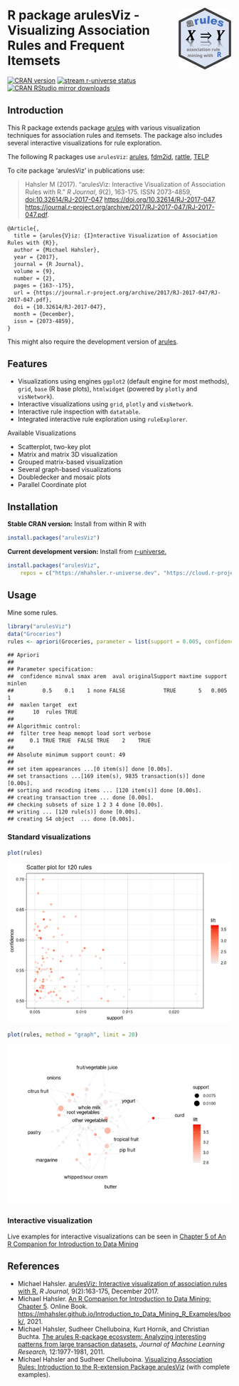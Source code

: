 
# <img src="man/figures/logo.svg" align="right" height="139" /> R package arulesViz - Visualizing Association Rules and Frequent Itemsets

[![CRAN
version](http://www.r-pkg.org/badges/version/arulesViz)](https://CRAN.R-project.org/package=arulesViz)
[![stream r-universe
status](https://mhahsler.r-universe.dev/badges/arulesViz)](https://mhahsler.r-universe.dev/arulesViz)
[![CRAN RStudio mirror
downloads](http://cranlogs.r-pkg.org/badges/arulesViz)](https://CRAN.R-project.org/package=arulesViz)

## Introduction

This R package extends package
[arules](https://github.com/mhahsler/arules) with various visualization
techniques for association rules and itemsets. The package also includes
several interactive visualizations for rule exploration.

The following R packages use `arulesViz`:
[arules](https://CRAN.R-project.org/package=arules),
[fdm2id](https://CRAN.R-project.org/package=fdm2id),
[rattle](https://CRAN.R-project.org/package=rattle),
[TELP](https://CRAN.R-project.org/package=TELP)

To cite package ‘arulesViz’ in publications use:

> Hahsler M (2017). “arulesViz: Interactive Visualization of Association
> Rules with R.” *R Journal*, *9*(2), 163-175. ISSN 2073-4859,
> <doi:10.32614/RJ-2017-047> <https://doi.org/10.32614/RJ-2017-047>,
> <https://journal.r-project.org/archive/2017/RJ-2017-047/RJ-2017-047.pdf>.

    @Article{,
      title = {arules{V}iz: {I}nteractive Visualization of Association Rules with {R}},
      author = {Michael Hahsler},
      year = {2017},
      journal = {R Journal},
      volume = {9},
      number = {2},
      pages = {163--175},
      url = {https://journal.r-project.org/archive/2017/RJ-2017-047/RJ-2017-047.pdf},
      doi = {10.32614/RJ-2017-047},
      month = {December},
      issn = {2073-4859},
    }

This might also require the development version of
[arules](https://github.com/mhahsler/arules).

## Features

- Visualizations using engines `ggplot2` (default engine for most
  methods), `grid`, `base` (R base plots), `htmlwidget` (powered by
  `plotly` and `visNetwork`).
- Interactive visualizations using `grid`, `plotly` and `visNetwork`.
- Interactive rule inspection with `datatable`.
- Integrated interactive rule exploration using `ruleExplorer`.

Available Visualizations

- Scatterplot, two-key plot
- Matrix and matrix 3D visualization
- Grouped matrix-based visualization
- Several graph-based visualizations
- Doubledecker and mosaic plots
- Parallel Coordinate plot

## Installation

**Stable CRAN version:** Install from within R with

``` r
install.packages("arulesViz")
```

**Current development version:** Install from
[r-universe.](https://mhahsler.r-universe.dev/arulesViz)

``` r
install.packages("arulesViz",
    repos = c("https://mhahsler.r-universe.dev". "https://cloud.r-project.org/"))
```

## Usage

Mine some rules.

``` r
library("arulesViz")
data("Groceries")
rules <- apriori(Groceries, parameter = list(support = 0.005, confidence = 0.5))
```

    ## Apriori
    ## 
    ## Parameter specification:
    ##  confidence minval smax arem  aval originalSupport maxtime support minlen
    ##         0.5    0.1    1 none FALSE            TRUE       5   0.005      1
    ##  maxlen target  ext
    ##      10  rules TRUE
    ## 
    ## Algorithmic control:
    ##  filter tree heap memopt load sort verbose
    ##     0.1 TRUE TRUE  FALSE TRUE    2    TRUE
    ## 
    ## Absolute minimum support count: 49 
    ## 
    ## set item appearances ...[0 item(s)] done [0.00s].
    ## set transactions ...[169 item(s), 9835 transaction(s)] done [0.00s].
    ## sorting and recoding items ... [120 item(s)] done [0.00s].
    ## creating transaction tree ... done [0.00s].
    ## checking subsets of size 1 2 3 4 done [0.00s].
    ## writing ... [120 rule(s)] done [0.00s].
    ## creating S4 object  ... done [0.00s].

### Standard visualizations

``` r
plot(rules)
```

![](inst/README_files/scatterplot-1.png)<!-- -->

``` r
plot(rules, method = "graph", limit = 20)
```

![](inst/README_files/graph-1.png)<!-- -->

### Interactive visualization

Live examples for interactive visualizations can be seen in [Chapter 5
of An R Companion for Introduction to Data
Mining](https://mhahsler.github.io/Introduction_to_Data_Mining_R_Examples/book/association-analysis-basic-concepts-and-algorithms.html#interactive-visualizations)

## References

- Michael Hahsler. [arulesViz: Interactive visualization of association
  rules with
  R.](https://journal.r-project.org/archive/2017/RJ-2017-047/RJ-2017-047.pdf)
  *R Journal,* 9(2):163-175, December 2017.
- Michael Hahsler. [An R Companion for Introduction to Data Mining:
  Chapter
  5](https://mhahsler.github.io/Introduction_to_Data_Mining_R_Examples/book/association-analysis-basic-concepts-and-algorithms.html).
  Online Book.
  <https://mhahsler.github.io/Introduction_to_Data_Mining_R_Examples/book/>,
  2021.
- Michael Hahsler, Sudheer Chelluboina, Kurt Hornik, and Christian
  Buchta. [The arules R-package ecosystem: Analyzing interesting
  patterns from large transaction
  datasets.](https://jmlr.csail.mit.edu/papers/v12/hahsler11a.html)
  *Journal of Machine Learning Research,* 12:1977-1981, 2011.
- Michael Hahsler and Sudheer Chelluboina. [Visualizing Association
  Rules: Introduction to the R-extension Package
  arulesViz](https://cran.r-project.org/package=arulesViz/vignettes/arulesViz.pdf)
  (with complete examples).
